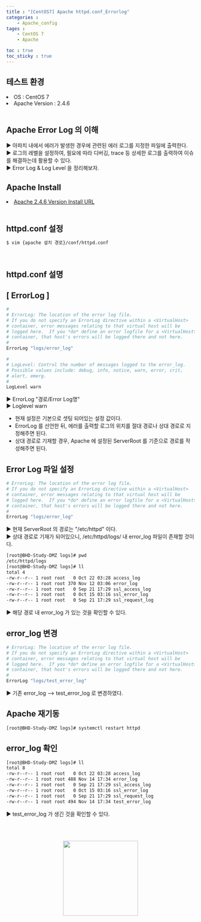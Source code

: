 ```yaml
---
title : "[CentOS7] Apache httpd.conf_Errorlog"
categories :
    - Apache_config
tages :
    - CentOS 7
    - Apache

toc : true
toc_sticky : true
---
```


## 테스트 환경
<li>OS : CentOS 7</li>
<li>Apache Version : 2.4.6</li>
<br>

## Apache Error Log 의 이해
▶ 아파치 내에서 에러가 발생한 경우에 관련된 에러 로그를 지정한 파일에 출력한다.<br>
▶ 로그의 레벨을 설정하여, 필요에 따라 디버깅, trace 등 상세한 로그를 출력하여 이슈를 해결하는데 활용할 수 있다.<br>
▶ Error Log & Log Level 을 정리해보자.
## Apache Install
<li> <a href="https://hyundo0630.github.io/install/CentOS-7-Apache-Install/"> Apache 2.4.6 Version Install URL </a></li>
<br>

## httpd.conf 설정
```bash
$ vim {apache 설치 경로}/conf/httpd.conf
```
<br>

## httpd.conf 설명

## [ ErrorLog ]
```bash
#
# ErrorLog: The location of the error log file.
# If you do not specify an ErrorLog directive within a <VirtualHost>
# container, error messages relating to that virtual host will be
# logged here.  If you *do* define an error logfile for a <VirtualHost>
# container, that host's errors will be logged there and not here.
#
ErrorLog "logs/error_log"

#
# LogLevel: Control the number of messages logged to the error_log.
# Possible values include: debug, info, notice, warn, error, crit,
# alert, emerg.
#
LogLevel warn
```
▶ ErrorLog "경로/Error Log명"<br>
▶ Loglevel warn

- 현재 설정은 기본으로 셋팅 되어있는 설정 값이다.
- ErrorLog 를 선언한 뒤, 에러를 출력할 로그의 위치를 절대 경로나 상대 경로로 지정해주면 된다.
- 상대 경로로 기재할 경우, Apache 에 설정된 ServerRoot 를 기준으로 경로를 작성해주면 된다.

## Error Log 파일 설정

```bash
# ErrorLog: The location of the error log file.
# If you do not specify an ErrorLog directive within a <VirtualHost>
# container, error messages relating to that virtual host will be
# logged here.  If you *do* define an error logfile for a <VirtualHost>
# container, that host's errors will be logged there and not here.
#
ErrorLog "logs/error_log"
```
▶ 현재 ServerRoot 의 경로는 "/etc/httpd" 이다. <br>
▶ 상대 경로로 기재가 되어있으니, /etc/httpd/logs/ 내 error_log 파일이 존재할 것이다.

```bash
[root@BHD-Study-DMZ logs]# pwd
/etc/httpd/logs
[root@BHD-Study-DMZ logs]# ll
total 4
-rw-r--r-- 1 root root   0 Oct 22 03:28 access_log
-rw-r--r-- 1 root root 370 Nov 12 03:06 error_log
-rw-r--r-- 1 root root   0 Sep 21 17:29 ssl_access_log
-rw-r--r-- 1 root root   0 Oct 15 03:16 ssl_error_log
-rw-r--r-- 1 root root   0 Sep 21 17:29 ssl_request_log
```
▶ 해당 경로 내 error_log 가 있는 것을 확인할 수 있다.

## error_log 변경

```bash
# ErrorLog: The location of the error log file.
# If you do not specify an ErrorLog directive within a <VirtualHost>
# container, error messages relating to that virtual host will be
# logged here.  If you *do* define an error logfile for a <VirtualHost>
# container, that host's errors will be logged there and not here.
#
ErrorLog "logs/test_error_log"
```
▶ 기존 error_log -->  test_error_log 로 변경하였다.

## Apache 재기동
```bash
[root@BHD-Study-DMZ logs]# systemctl restart httpd
```

## error_log 확인

```bash
[root@BHD-Study-DMZ logs]# ll
total 8
-rw-r--r-- 1 root root   0 Oct 22 03:28 access_log
-rw-r--r-- 1 root root 488 Nov 14 17:34 error_log
-rw-r--r-- 1 root root   0 Sep 21 17:29 ssl_access_log
-rw-r--r-- 1 root root   0 Oct 15 03:16 ssl_error_log
-rw-r--r-- 1 root root   0 Sep 21 17:29 ssl_request_log
-rw-r--r-- 1 root root 494 Nov 14 17:34 test_error_log
```

▶ test_error_log 가 생긴 것을 확인할 수 있다.

<br><br>
<div style="text-align:center;">
<img src="https://github.com/hyundo0630/hyundo0630.github.io/blob/main/images/%EA%B0%90%EC%82%AC%ED%95%A9%EB%8B%88%EB%8B%A4.gif?raw=true" width="200" height="200">
</div>